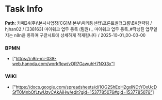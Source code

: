 # Task Info

**Path:** 카페24(주)\본사사업장\[CG]MI본부\마케팅센터\프론트빌더그룹\BX전략팀 / hjhan02 / [338163] 마이워크 업무 등록 (팀원) _ 마이워크 업무 등록_#작성된 업무일지는 n8n을 통하여 구글시트에 상세하게 적재됩니다 / 2025-10-01_00-00-00

### BPMN
- ["https://n8n-mi-038-web.hanpda.com/workflow/vOR7GawuhH7NXt3x"]

### WIKI
- ["https://docs.google.com/spreadsheets/d/1OG2ShEqH2gxINDtYOxUcDSfT0MnbOfLtwUzyCAkAjHw/edit?gid=1537785076#gid=1537785076"]

